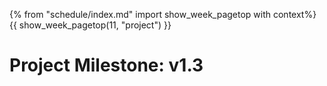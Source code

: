 {% from "schedule/index.md" import show_week_pagetop with context%}
{{ show_week_pagetop(11, "project") }}

# Project Milestone: v1.3

<include src="../../admin/project-w11-v13.md#main" />